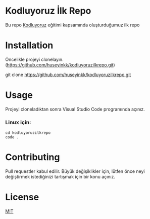 # Kodluyoruz İlk Repo
Bu repo [Kodluyoruz](https://kodluyoruz.org/) eğitimi kapsamında oluşturduğumuz ilk repo

# Installation
Öncelikle projeyi clonelayın.(https://github.com/huseyinkk/kodluyoruzilkrepo.git)

git clone https://github.com/huseyinkk/kodluyoruzilkrepo.git

# Usage
Projeyi cloneladıktan sonra Visual Studio Code programında açınız.

### Linux için:

```
cd kodluyoruzilkrepo
code .
```
# Contributing

Pull requestler kabul edilir. Büyük değişiklikler için, lütfen önce neyi değiştirmek istediğinizi tartışmak için bir konu açınız.

# License
[MIT](https://choosealicense.com/licenses/mit/)

